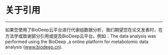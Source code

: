 # **关于引用**

<hr/>

如果您使用了BioDeep云平台进行代谢组数据分析，我们期望您在论文发表时，在方法学或致谢部分引用或提及BioDeep云平台。例如：The data analysis was performed using the BioDeep ,a online platform for metabolomic data analysis (www.biodeep.cn).
